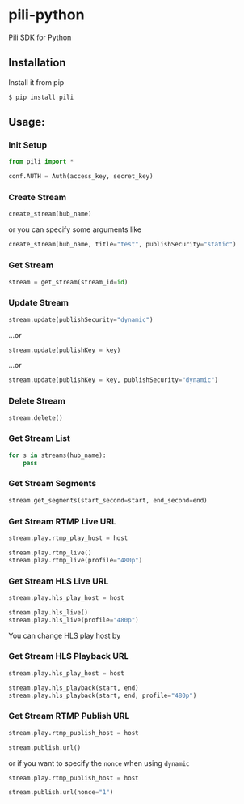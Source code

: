 pili-python
=============

Pili SDK for Python

Installation
-------------
Install it from pip

    $ pip install pili

Usage:
-------------
### Init Setup
```python
from pili import *

conf.AUTH = Auth(access_key, secret_key)
```

### Create Stream

```python
create_stream(hub_name)
```
or you can specify some arguments like

```python
create_stream(hub_name, title="test", publishSecurity="static")
```

### Get Stream
```python
stream = get_stream(stream_id=id)
```

### Update Stream
```python
stream.update(publishSecurity="dynamic")
```
...or
```python
stream.update(publishKey = key)
```
...or
```python
stream.update(publishKey = key, publishSecurity="dynamic")
```

### Delete Stream
```python
stream.delete()
```

### Get Stream List
```python
for s in streams(hub_name):
    pass
```

### Get Stream Segments
```python
stream.get_segments(start_second=start, end_second=end)
```

### Get Stream RTMP Live URL

```python
stream.play.rtmp_play_host = host

stream.play.rtmp_live()
stream.play.rtmp_live(profile="480p")
```

### Get Stream HLS Live URL

```python
stream.play.hls_play_host = host

stream.play.hls_live()
stream.play.hls_live(profile="480p")
```

You can change HLS play host by
    
### Get Stream HLS Playback URL

```python
stream.play.hls_play_host = host

stream.play.hls_playback(start, end)
stream.play.hls_playback(start, end, profile="480p")
```

### Get Stream RTMP Publish URL

```python
stream.play.rtmp_publish_host = host

stream.publish.url()
```
or if you want to specify the `nonce` when using `dynamic`
```python
stream.play.rtmp_publish_host = host

stream.publish.url(nonce="1")
```
